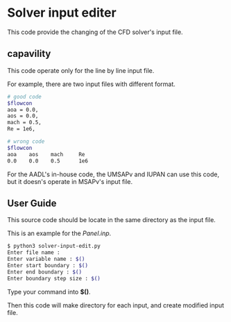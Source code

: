 # Solver input editer

This code provide the changing of the CFD solver's input file.

## capavility
This code operate only for the line by line input file.

For example, there are two input files with different format.

```bash
# good code
$flowcon
aoa = 0.0,
aos = 0.0,
mach = 0.5,
Re = 1e6,
```

```bash
# wrong code
$flowcon
aoa    aos    mach     Re
0.0    0.0    0.5      1e6
```

For the AADL's in-house code, the UMSAPv and IUPAN can use this code, but it doesn's operate in MSAPv's input file.

## User Guide
This source code should be locate in the same directory as the input file.

This is an example for the *Panel.inp*.

```bash
$ python3 solver-input-edit.py
Enter file name : 
Enter variable name : $()
Enter start boundary : $()
Enter end boundary : $()
Enter boundary step size : $()
```

Type your command into **$()**.

Then this code will make directory for each input, and create modified input file.
